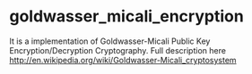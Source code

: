 # goldwasser_micali_encryption
It is a implementation of Goldwasser-Micali Public Key Encryption/Decryption Cryptography. Full description here http://en.wikipedia.org/wiki/Goldwasser-Micali_cryptosystem
